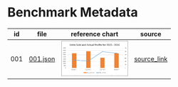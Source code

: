 # Benchmark Metadata

| id  | file | reference chart | source |
|-----|------------|-------|--------|
| 001 | [001.json](001.json) | <img src="001_chart.jpg" width="150"/>| [source_link](https://www.tutorialspoint.com/excel_data_analysis/excel_data_analysis_visualization.htm) |
